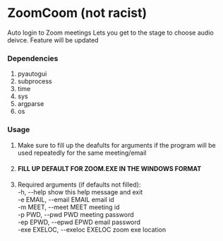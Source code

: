 # ZoomCoom (not racist)
Auto login to Zoom meetings
Lets you get to the stage to choose audio deivce. Feature will be updated

### Dependencies
1. pyautogui
2. subprocess
3. time
4. sys
5. argparse
6. os

### Usage
1. Make sure to fill up the deafults for arguments if the program will be used repeatedly for the same meeting/email  
2. #### **FILL UP DEFAULT FOR ZOOM.EXE IN THE WINDOWS FORMAT**
3. Required arguments (if defaults not filled):  
  -h, --help            show this help message and exit  
  -e EMAIL, --email EMAIL      email id  
  -m MEET, --meet MEET         meeting id  
  -p PWD, --pwd PWD            meeting password  
  -ep EPWD, --epwd EPWD        email password  
  -exe EXELOC, --exeloc EXELOC zoom exe location
